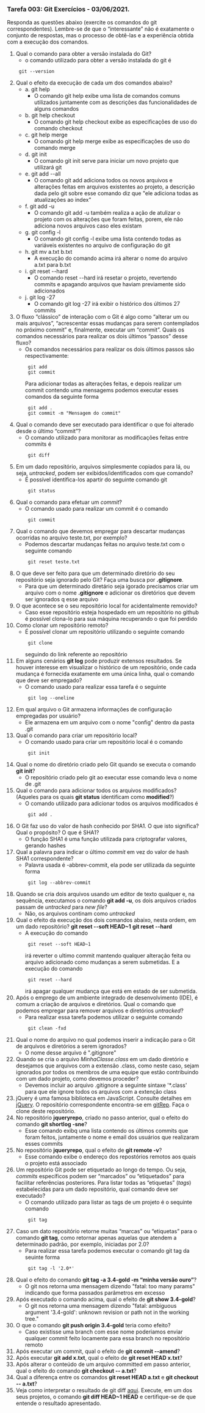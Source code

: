 ### Tarefa 003: Git Exercícios - 03/06/2021.

Responda as questões abaixo (exercite os comandos do git correspondentes). Lembre-se de que o “interessante” não é exatamente o conjunto de respostas, mas o processo de obtê-las e a experiência obtida com a execução dos comandos.


1. Qual o comando para obter a versão instalada do Git?
   - o comando utilizado para obter a versão instalada do git é 
   ```
    git --version
   ```
2. Qual o efeito da execução de cada um dos comandos abaixo?
   - a. git help
     - O comando git help exibe uma lista de comandos comuns utilizados juntamente com as descrições das funcionalidades de alguns comandos 
   - b. git help checkout
     - O comando git help checkout exibe as especificações de uso do comando checkout
   - c. git help merge
     - O comando git help merge exibe as especificações de uso do comando merge 
   - d. git init
     - O comando git init serve para iniciar um novo projeto que utilizará git 
   - e. git add --all
     - O comando git add adiciona todos os novos arquivos e alterações feitas em arquivos existentes ao projeto, a descrição dada pelo git sobre esse comando diz que "ele adiciona todas as atualizações ao index"
   - f. git add -u
     - O comando git add -u também realiza a ação de atulizar o projeto com os alterações que foram feitas, porem, ele não adiciona novos arquivos caso eles existam
   - g. git config -l
     - O comando git config -l exibe uma lista contendo todas as variáveis existentes no arquivo de configuração do git 
   - h. git mv a.txt b.txt
     - A execução do comando acima irá alterar o nome do arquivo a.txt para b.txt
   - i. git reset --hard
     - O comando reset --hard irá resetar o projeto, revertendo commits e apagando arquivos que haviam previamente sido adicionados 
   - j. git log -27
     - O comando git log -27 irá exibir o histórico dos últimos 27 commits
3. O fluxo “clássico” de interação com o Git é algo como “alterar um ou mais arquivos”, “acrescentar essas mudanças para serem contemplados no próximo commit” e, finalmente, executar um “commit”. Quais os comandos necessários para realizar os dois últimos “passos” desse fluxo?
   - Os comandos necessários para realizar os dois últimos passos são respectivamente:
     ```
      git add
      git commit
     ```
     Para adicionar todas as alterações feitas, e depois realizar um commit contendo uma mensagems podemos executar esses comandos da seguinte forma 
     ```
      git add .
      git commit -m "Mensagem do commit"
     ```
4. Qual o comando deve ser executado para identificar o que foi alterado desde o último “commit”?
   - O comando utilizado para monitorar as modificações feitas entre commits é 
     ```
      git diff
     ```
5. Em um dado repositório, arquivos simplesmente copiados para lá, ou seja, _untracked_, podem ser exibidos/identificados com que comando?
   - É possível identifica-los apartir do seguinte comando git
     ```
      git status
     ```
6. Qual o comando para efetuar um _commit_?
   - O comando usado para realizar um commit é o comando 
     ```
      git commit
     ```
7. Qual o comando que devemos empregar para descartar mudanças ocorridas no arquivo teste.txt, por exemplo?
   - Podemos descartar mudanças feitas no arquivo teste.txt com o seguinte comando 
     ```
      git reset teste.txt
     ```
8. O que deve ser feito para que um determinado diretório do seu repositório seja ignorado pelo Git? Faça uma busca por **.gitignore**.
   - Para que um determinado diretário seja igorado precisamos criar um arquivo com o nome **.gitignore** e adicionar os diretórios que devem ser ignorados q esse arquivo 
9. O que acontece se o seu repositório local for acidentalmente removido?
   - Caso esse repositório esteja hospedado em um repositório no github é possível clona-lo para sua máquina recuperando o que foi perdido 
10. Como clonar um repositório remoto?
    - É possível clonar um repositório utilizando o seguinte comando 
      ```
       git clone 
      ```
      seguindo do link referente ao repositório
11. Em alguns cenários **git log** pode produzir extensos resultados. Se houver interesse em visualizar o histórico de um repositório, onde cada mudança é fornecida exatamente em uma única linha, qual o comando que deve ser empregado?
    - O comando usado para realizar essa tarefa é o seguinte 
      ```
       git log --oneline
      ```
12. Em qual arquivo o Git armazena informações de configuração empregadas por usuário?
    - Ele armazena em um arquivo com o nome "config" dentro da pasta .git
13. Qual o comando para criar um repositório local?
    - O comando usado para criar um repositório local é o comando
      ```
       git init
      ```
14. Qual o nome do diretório criado pelo Git quando se executa o comando **git init**?
    - O repositório criado pelo git ao executar esse comando leva o nome de .git 
15. Qual o comando para adicionar todos os arquivos modificados? (Aqueles para os quais **git status** identificam como **modified**?)
    - O comando utilizado para adicionar todos os arquivos modificados é 
      ```
       git add .
      ```
16. O Git faz uso do valor de hash conhecido por SHA1. O que isto significa? Qual o propósito? O que é SHA1?
    - O função SHA1 é uma função utilizada para criptografar valores, gerando hashes
17. Qual a palavra para indicar o último _commit_ em vez do valor de hash SHA1 correspondente?
    - Palavra usada é -abbrev-commit, ela pode ser utilizada da seguinte forma
      ```
       git log --abbrev-commit
      ```
18. Quando se cria dois arquivos usando um editor de texto qualquer e, na sequência, executamos o comando **git add -u**, os dois arquivos criados passam de _untracked_ para _new file_?
    - Não, os arquivos continam como _untracked_
19. Qual o efeito da execução dos dois comandos abaixo, nesta ordem, em um dado repositório?
**git reset --soft HEAD~1**
**git reset --hard**
    - A execução do comando 
      ```
       git reset --soft HEAD~1
      ```
      irá reverter o ultimo commit mantendo qualquer alteração feita ou arquivo adicionado como mudanças a serem submetidas. E a execução do comando 
      ```
       git reset --hard
      ```
      irá apagar qualquer mudança que está em estado de ser submetida.
20. Após o emprego de um ambiente integrado de desenvolvimento (IDE), é comum a criação de arquivos e diretórios. Qual o comando que podemos empregar para remover arquivos e diretórios _untracked_?
    - Para realizar essa tarefa podemos utilizar o seguinte comando 
      ```
       git clean -fxd
      ```
21. Qual o nome do arquivo no qual podemos inserir a indicação para o Git de arquivos e diretórios a serem ignorados?
    - O nome desse arquivo é ".gitignore"
22. Quando se cria o arquivo _MinhaClasse.class_ em um dado diretório e desejamos que arquivos com a extensão .class, como neste caso, sejam ignorados por todos os membros de uma equipe que estão contribuindo com um dado projeto, como devemos proceder?
    - Devemos incluir ao arquivo .gitignore a seguinte sintaxe '*.class' para que ele ignore todos os arquivos com a extenção class
23. jQuery é uma famosa biblioteca em JavaScript. Consulte detalhes em [jQuery](http://jquery.com). O repositório correspondente encontra-se em [gitRep](https://github.com/jquery/jquery.git). Faça o clone deste repositório.
24. No repositório **jqueryrepo**, criado no passo anterior, qual o efeito do comando
**git shortlog -sne**?
    - Esse comando exibq uma lista contendo os últimos commits que foram feitos, juntamente o nome e email dos usuários que realizaram esses commits 
25. No repositório **jqueryrepo**, qual o efeito de **git remote -v**?
    - Esse comando exibe o endereço dos repostórios remotos aos quais o projeto está associado
26. Um repositório Git pode ser etiquetado ao longo do tempo. Ou seja, _commits_ específicos podem ser “marcados” ou “etiquetados” para facilitar referências posteriores. Para listar todas as “etiquetas” (_tags_) estabelecidas para um dado repositório, qual comando deve ser executado?
    - O comando utilizado para listar as tags de um projeto é o sequinte comando
      ```
       git tag
      ```
27. Caso um dato repositório retorne muitas “marcas” ou “etiquetas” para o comando **git tag**, como retornar apenas aquelas que atendem a determinado padrão, por exemplo, iniciadas por 2.0?
    - Para realizar essa tarefa podemos executar o comando git tag da seuinte forma
      ```
       git tag -l '2.0*'
      ```
28. Qual o efeito do comando **git tag -a 3.4-gold -m “minha versão ouro”**?
    - O git nos retorna uma mensagem dizendo "fatal: too many params" indicando que forma passados parâmetros em excesso
29. Após executado o comando acima, qual o efeito de **git show 3.4-gold**?
    - O git nos retorna uma mensagem dizendo "fatal: ambiguous argument '3.4-gold': unknown revision or path not in the working tree."
30. O que o comando **git push origin 3.4-gold** teria como efeito?
    - Caso existisse uma branch com esse nome poderiamos enviar qualquer commit feito locamente para essa branch no repositório remoto
31. Após executar um commit, qual o efeito de **git commit --amend**?
32. Após executar **git add x.txt**, qual o efeito de **git reset HEAD x.txt**?
33. Após alterar o conteúdo de um arquivo committed em passo anterior, qual o efeito do comando **git checkout -- a.txt**?
34. Qual a diferença entre os comandos **git reset HEAD a.txt** e **git checkout -- a.txt**?
35. Veja como interpretar o resultado de git diff [aqui](https://medium.com/therobinkim/how-to-read-a-git-diff-6c87a9dc47c5). Execute, em um dos seus projetos, o comando **git diff HEAD~1 HEAD** e certifique-se de que entende o resultado apresentado.

</DIV/>
